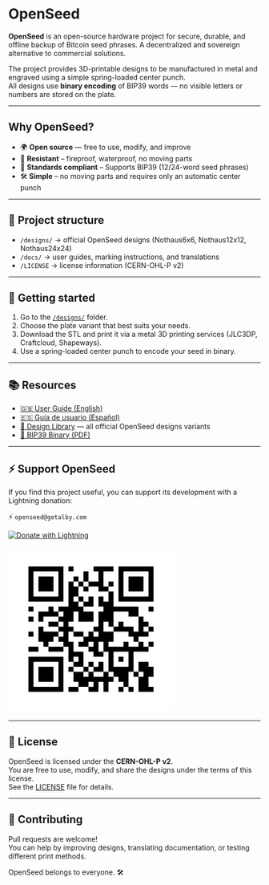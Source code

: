 # OpenSeed

**OpenSeed** is an open-source hardware project for secure, durable, and offline backup of Bitcoin seed phrases.
A decentralized and sovereign alternative to commercial solutions.

The project provides 3D-printable designs to be manufactured in metal and engraved using a simple spring-loaded center punch.  
All designs use **binary encoding** of BIP39 words — no visible letters or numbers are stored on the plate.

---

## Why OpenSeed?

- 🌍 **Open source** — free to use, modify, and improve
- 🧱 **Resistant** – fireproof, waterproof, no moving parts
- 🧠 **Standards compliant** – Supports BIP39 (12/24-word seed phrases)
- 🛠️ **Simple** – no moving parts and requires only an automatic center punch

---

## 📂 Project structure

- `/designs/` → official OpenSeed designs (Nothaus6x6, Nothaus12x12, Nothaus24x24)  
- `/docs/` → user guides, marking instructions, and translations  
- `/LICENSE` → license information (CERN-OHL-P v2)

---

## 🚀 Getting started

1. Go to the [`/designs/`](./designs) folder.  
2. Choose the plate variant that best suits your needs.  
3. Download the STL and print it via a metal 3D printing services (JLC3DP, Craftcloud, Shapeways).
4. Use a spring-loaded center punch to encode your seed in binary.

---

## 📚 Resources

- [🇬🇧 User Guide (English)](./docs/user-guide.en.md)  
- [🇪🇸 Guía de usuario (Español)](./docs/user-guide.es.md)  
- [📂 Design Library](./designs) — all official OpenSeed designs variants
- [📑 BIP39 Binary (PDF)](./docs/Bip39-Binary.pdf)

---

## ⚡️ Support OpenSeed

If you find this project useful, you can support its development with a Lightning donation:

⚡️ `openseed@getalby.com`

[![Donate with Lightning](https://img.shields.io/badge/%E2%9A%A1%EF%B8%8F-Donate-orange)](https://getalby.com/p/openseed)

![Donate with Lightning](./docs/images/openseed@getalby.com.png)

---

## 📜 License

OpenSeed is licensed under the **CERN-OHL-P v2**.  
You are free to use, modify, and share the designs under the terms of this license.  
See the [LICENSE](./LICENSE) file for details.

---

## 🙌 Contributing

Pull requests are welcome!  
You can help by improving designs, translating documentation, or testing different print methods.

OpenSeed belongs to everyone. 🛠️
